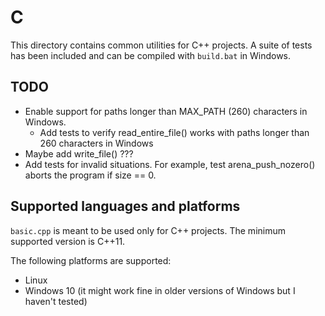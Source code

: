 # C
This directory contains common utilities for C++ projects. A suite of tests has been included and can be compiled with `build.bat` in Windows.

## TODO
- Enable support for paths longer than MAX_PATH (260) characters in Windows.
    - Add tests to verify read_entire_file() works with paths longer than 260 characters in Windows
- Maybe add write_file() ???
- Add tests for invalid situations. For example, test arena_push_nozero() aborts the program if size == 0.

## Supported languages and platforms
`basic.cpp` is meant to be used only for C++ projects. The minimum supported version is C++11.

The following platforms are supported:
- Linux
- Windows 10 (it might work fine in older versions of Windows but I haven't tested)
